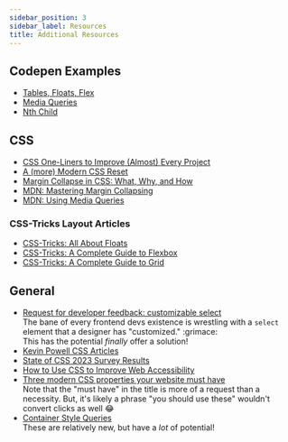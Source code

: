 ```yaml
---
sidebar_position: 3
sidebar_label: Resources
title: Additional Resources
---
```


<!-- markdownlint-disable no-inline-html -->

## Codepen Examples

- [Tables, Floats, Flex](https://codepen.io/torchcodelab/pen/gObNbrE)
- [Media Queries](https://codepen.io/torchcodelab/pen/MWYMKOp)
- [Nth Child](https://codepen.io/torchcodelab/pen/gObNpeg)

## CSS

- [CSS One-Liners to Improve (Almost) Every Project](https://alvaromontoro.com/blog/68055/ten-css-one-liners-for-almost-every-project?utm_source=cgnewsletter)
- [A (more) Modern CSS Reset](https://piccalil.li/blog/a-more-modern-css-reset/?utm_source=changelog-news)
- [Margin Collapse in CSS: What, Why, and How](https://medium.com/@joseph0crick/margin-collapse-in-css-what-why-and-how-328c10e37ca0)
- [MDN: Mastering Margin Collapsing](https://developer.mozilla.org/en-US/docs/Web/CSS/CSS_Box_Model/Mastering_margin_collapsing)
- [MDN: Using Media Queries](https://developer.mozilla.org/en-US/docs/Web/CSS/Media_Queries/Using_media_queries)

### CSS-Tricks Layout Articles

- [CSS-Tricks: All About Floats](https://css-tricks.com/all-about-floats/)
- [CSS-Tricks: A Complete Guide to Flexbox](https://css-tricks.com/snippets/css/a-guide-to-flexbox/)
- [CSS-Tricks: A Complete Guide to Grid](https://css-tricks.com/snippets/css/complete-guide-grid/)

## General

- [Request for developer feedback: customizable select](https://developer.chrome.com/blog/rfc-customizable-select?utm_source=changelog-news)
  <br/>The bane of every frontend devs existence is wrestling with a `select` element that a designer has "customized." :grimace:
  <br/>This has the potential _finally_ offer a solution!
- [Kevin Powell CSS Articles](https://www.kevinpowell.co/articles/)
- [State of CSS 2023 Survey Results](https://2023.stateofcss.com/en-US/features/)
- [How to Use CSS to Improve Web Accessibility](https://www.freecodecamp.org/news/how-to-use-css-to-improve-web-accessibility/?ref=dailydev)
- [Three modern CSS properties your website must have](https://bejamas.io/blog/modern-css-properties-your-website-must-have/)
  <br/>Note that the "must have" in the title is more of a request than a necessity. But, it's likely a phrase "you should use these" wouldn't convert clicks as well 😂
- [Container Style Queries](https://12daysofweb.dev/2023/container-style-queries/)
  <br/>These are relatively new, but have a _lot_ of potential!
